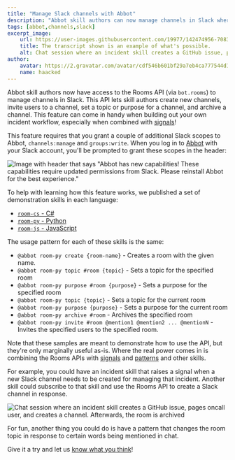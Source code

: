 ```yaml
---
title: "Manage Slack channels with Abbot"
description: "Abbot skill authors can now manage channels in Slack where Abbot lives. Abbot provides an API to create new channels, invite users to a channel, set a topic or purpose, and archive a channel."
tags: [abbot,channels,slack]
excerpt_image:
    url: https://user-images.githubusercontent.com/19977/142474956-7083a599-d99f-473c-b467-05b5b488e9d4.png
    title: The transcript shown is an example of what's possible.
    alt: Chat session where an incident skill creates a GitHub issue, pages oncall user, and creates a channel. Afterwards, the room is archived
author:
    avatar: https://2.gravatar.com/avatar/cdf546b601bf29a7eb4ca777544d11cd?s=160
    name: haacked
---
```


Abbot skill authors now have access to the Rooms API (via `bot.rooms`) to manage channels in Slack. This API lets skill authors create new channels, invite users to a channel, set a topic or purpose for a channel, and archive a channel. This feature can come in handy when building out your own incident workflow, especially when combined with [signals](/archive/2021/11/10/introducing-signals/)!

This feature requires that you grant a couple of additional Slack scopes to Abbot, `channels:manage` and `groups:write`. When you log in to [Abbot](https://ab.bot/) with your Slack account, you'll be prompted to grant these scopes in the header:

![Image with header that says "Abbot has new capabilities! These capabilities require updated permissions from Slack. Please reinstall Abbot for the best experience."](https://user-images.githubusercontent.com/19977/142256140-13e09b8d-c475-4baa-ace5-96d490caf426.png "Reinstallation is quick and painless")

To help with learning how this feature works, we published a set of demonstration skills in each language:

* [`room-cs` - C#](https://github.com/aseriousbiz/abbot-skills/blob/main/room-cs/main.csx)
* [`room-py` - Python](https://github.com/aseriousbiz/abbot-skills/blob/main/room-py/main.py)
* [`room-js` - JavaScript](https://github.com/aseriousbiz/abbot-skills/blob/main/room-js/main.js)

The usage pattern for each of these skills is the same:

* `@abbot room-py create {room-name}` - Creates a room with the given name.
* `@abbot room-py topic #room {topic}` - Sets a topic for the specified room
* `@abbot room-py purpose #room {purpose}` - Sets a purpose for the specified room
* `@abbot room-py topic {topic}` - Sets a topic for the current room
* `@abbot room-py purpose {purpose}` - Sets a purpose for the current room
* `@abbot room-py archive #room` - Archives the specified room
* `@abbot room-py invite #room @mention1 @mention2 ... @mentionN` - Invites the specified users to the specified room.

Note that these samples are meant to demonstrate how to use the API, but they're only marginally useful as-is. Where the real power comes in is combining the Rooms APIs with [signals](https://blog.ab.bot/archive/2021/11/10/introducing-signals/) and [patterns](https://blog.ab.bot/archive/2021/11/03/introducing-patterns/) and other skills.

For example, you could have an incident skill that raises a signal when a new Slack channel needs to be created for managing that incident. Another skill could subscribe to that skill and use the Rooms API to create a Slack channel in response.

![Chat session where an incident skill creates a GitHub issue, pages oncall user, and creates a channel. Afterwards, the room is archived](https://user-images.githubusercontent.com/19977/142474956-7083a599-d99f-473c-b467-05b5b488e9d4.png "The transcript shown is an example of what's possible.")

For fun, another thing you could do is have a pattern that changes the room topic in response to certain words being mentioned in chat.

Give it a try and let us [know what you think](https://github.com/aseriousbiz/abbot-skills/issues)!
